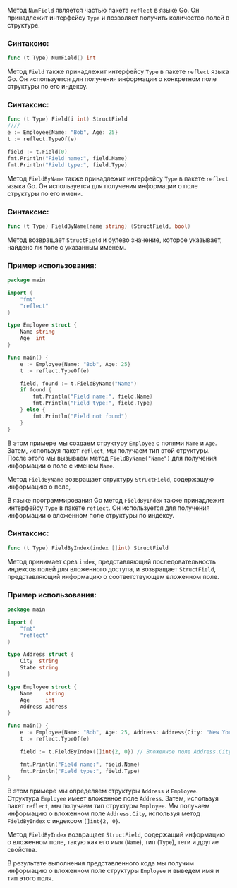 Метод `NumField` является частью пакета `reflect` в языке Go. Он принадлежит интерфейсу `Type` и позволяет получить количество полей в структуре.

### Синтаксис:
```go
func (t Type) NumField() int
```
Метод `Field` также принадлежит интерфейсу `Type` в пакете `reflect` языка Go. Он используется для получения информации о конкретном поле структуры по его индексу.

### Синтаксис:
```go
func (t Type) Field(i int) StructField
////
e := Employee{Name: "Bob", Age: 25}
t := reflect.TypeOf(e)

field := t.Field(0)
fmt.Println("Field name:", field.Name)
fmt.Println("Field type:", field.Type)
```

Метод `FieldByName` также принадлежит интерфейсу `Type` в пакете `reflect` языка Go. Он используется для получения информации о поле структуры по его имени.

### Синтаксис:
```go
func (t Type) FieldByName(name string) (StructField, bool)
```

Метод возвращает `StructField` и булево значение, которое указывает, найдено ли поле с указанным именем.

### Пример использования:
```go
package main

import (
	"fmt"
	"reflect"
)

type Employee struct {
	Name string
	Age  int
}

func main() {
	e := Employee{Name: "Bob", Age: 25}
	t := reflect.TypeOf(e)

	field, found := t.FieldByName("Name")
	if found {
		fmt.Println("Field name:", field.Name)
		fmt.Println("Field type:", field.Type)
	} else {
		fmt.Println("Field not found")
	}
}
```

В этом примере мы создаем структуру `Employee` с полями `Name` и `Age`. Затем, используя пакет `reflect`, мы получаем тип этой структуры. После этого мы вызываем метод `FieldByName("Name")` для получения информации о поле с именем `Name`.

Метод `FieldByName` возвращает структуру `StructField`, содержащую информацию о поле,


В языке программирования Go метод `FieldByIndex` также принадлежит интерфейсу `Type` в пакете `reflect`. Он используется для получения информации о вложенном поле структуры по индексу.

### Синтаксис:
```go
func (t Type) FieldByIndex(index []int) StructField
```

Метод принимает срез `index`, представляющий последовательность индексов полей для вложенного доступа, и возвращает `StructField`, представляющий информацию о соответствующем вложенном поле.

### Пример использования:
```go
package main

import (
	"fmt"
	"reflect"
)

type Address struct {
	City  string
	State string
}

type Employee struct {
	Name    string
	Age     int
	Address Address
}

func main() {
	e := Employee{Name: "Bob", Age: 25, Address: Address{City: "New York", State: "NY"}}
	t := reflect.TypeOf(e)

	field := t.FieldByIndex([]int{2, 0}) // Вложенное поле Address.City представлено индексом []int{2, 0}

	fmt.Println("Field name:", field.Name)
	fmt.Println("Field type:", field.Type)
}
```

В этом примере мы определяем структуры `Address` и `Employee`. Структура `Employee` имеет вложенное поле `Address`. Затем, используя пакет `reflect`, мы получаем тип структуры `Employee`. Мы получаем информацию о вложенном поле `Address.City`, используя метод `FieldByIndex` с индексом `[]int{2, 0}`.

Метод `FieldByIndex` возвращает `StructField`, содержащий информацию о вложенном поле, такую как его имя (`Name`), тип (`Type`), теги и другие свойства.

В результате выполнения представленного кода мы получим информацию о вложенном поле структуры `Employee` и выведем имя и тип этого поля.

